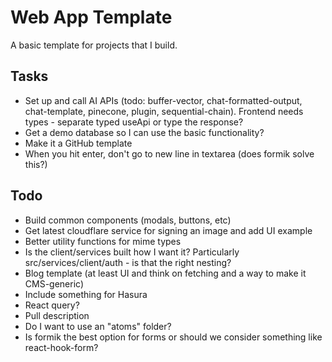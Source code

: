 # Web App Template

A basic template for projects that I build.

## Tasks

- Set up and call AI APIs (todo: buffer-vector, chat-formatted-output, chat-template, pinecone, plugin, sequential-chain). Frontend needs types - separate typed useApi or type the response?
- Get a demo database so I can use the basic functionality?
- Make it a GitHub template
- When you hit enter, don't go to new line in textarea (does formik solve this?)

## Todo

- Build common components (modals, buttons, etc)
- Get latest cloudflare service for signing an image and add UI example
- Better utility functions for mime types
- Is the client/services built how I want it? Particularly src/services/client/auth - is that the right nesting?
- Blog template (at least UI and think on fetching and a way to make it CMS-generic)
- Include something for Hasura
- React query?
- Pull description
- Do I want to use an "atoms" folder?
- Is formik the best option for forms or should we consider something like react-hook-form?